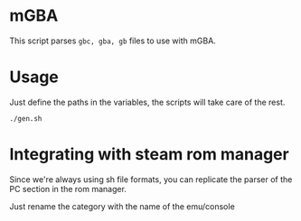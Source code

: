 # mGBA
This script parses `gbc, gba, gb` files to use with mGBA.

# Usage

Just define the paths in the variables, the scripts will take care of the rest.

`./gen.sh`


# Integrating with steam rom manager

Since we're always using sh file formats, you can replicate the parser of the PC section in the rom manager.

Just rename the category with the name of the emu/console
